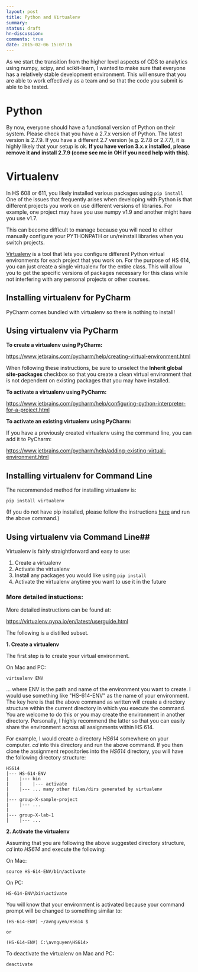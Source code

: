 ```yaml
---
layout: post
title: Python and Virtualenv
summary:
status: draft
hn-discussion:
comments: true
date: 2015-02-06 15:07:16
---
```


As we start the transition from the higher level aspects of CDS to analytics
using numpy, scipy, and scikit-learn, I wanted to make sure that everyone has a
relatively stable development environment.  This will ensure that you are able
to work effectively as a team and so that the code you submit is able to be
tested.

# Python #

By now, everyone should have a functional version of Python on their system.
Please check that you have a 2.7.x version of Python.  The latest version is
2.7.9.  If you have a different 2.7 version (e.g. 2.7.8 or 2.7.7), it is highly
likely that your setup is ok.  **If you have verion 3.x.x installed, please
remove it and install 2.7.9 (come see me in OH if you need help with this).**

# Virtualenv #

In HS 608 or 611, you likely installed various packages using ```pip install```
One of the issues that frequently arises when developing with Python is that
different projects you work on use different versions of libraries.  For
example, one project may have you use numpy v1.9 and another might have you use
v1.7.  

This can become difficult to manage because you will need to either manually
configure your PYTHONPATH or un/reinstall libraries when you switch projects.

[Virtualenv](https://virtualenv.pypa.io/en/latest/) is a tool that lets you
configure different Python virtual environments for each project that you work
on.  For the purpose of HS 614, you can just create a single virtualenv for the
entire class.  This will allow you to get the specific versions of packages
necessary for this class while not interfering with any personal projects or
other courses.

## Installing virtualenv for PyCharm ##

PyCharm comes bundled with virtualenv so there is nothing to install!

## Using virtualenv via PyCharm ##

**To create a virtualenv using PyCharm:**

https://www.jetbrains.com/pycharm/help/creating-virtual-environment.html

When following these instructions, be sure to unselect the **Inherit global
site-packages** checkbox so that you create a clean virtual environment that is
not dependent on existing packages that you may have installed.

**To activate a virtualenv using PyCharm:**

https://www.jetbrains.com/pycharm/help/configuring-python-interpreter-for-a-project.html

**To activate an existing virtualenv using PyCharm:**

If you have a previously created virtualenv using the command line, you can add
it to PyCharm:

https://www.jetbrains.com/pycharm/help/adding-existing-virtual-environment.html

## Installing virtualenv for Command Line ##

The recommended method for installing virtualenv is:

```
pip install virtualenv
```

(If you do not have pip installed, please follow the instructions
[here](https://pip.pypa.io/en/latest/installing.html) and run the above
command.)

## Using virtualenv via Command Line##

Virtualenv is fairly straightforward and easy to use:

1. Create a virtualenv
2. Activate the virtualenv
3. Install any packages you would like using ```pip install```
4. Activate the virtualenv anytime you want to use it in the future

### More detailed instuctions: ###

More detailed instructions can be found at:

https://virtualenv.pypa.io/en/latest/userguide.html

The following is a distilled subset.

**1. Create a virtualenv**

The first step is to create your virtual environment.

On Mac and PC:

```
virtualenv ENV
```

... where ENV is the path and name of the environment you want to create.  I would use
something like "HS-614-ENV" as the name of your environment.  The key here is that
the above command as written will create a directory structure within the
current directory in which you execute the command.  You are welcome to do this
or you may create the environment in another directory.  Personally, I highly
recommend the latter so that you can easily share the environment across all
assignments within HS 614.

For example, I would create a directory *HS614* somewhere on your computer.
*cd* into this directory and run the above command.  If you then clone the
assignment repositories into the *HS614* directory, you will have the following
directory structure:

```
HS614
|--- HS-614-ENV
|    |--- bin
|    |    |--- activate
|    |--- ... many other files/dirs generated by virtualenv
|
|--- group-X-sample-project
|    |--- ...
|
|--- group-X-lab-1
|    |--- ...
```

**2. Activate the virtualenv**

Assuming that you are following the above suggested directory structure, *cd*
into *HS614* and execute the following:

On Mac:

```
source HS-614-ENV/bin/activate
```

On PC:

```
HS-614-ENV\bin\activate
```

You will know that your environment is activated because your command prompt
will be changed to something similar to:

```
(HS-614-ENV) ~/avnguyen/HS614 $

or

(HS-614-ENV) C:\avnguyen\HS614>
```

To deactivate the virtualenv on Mac and PC:

```
deactivate
```

